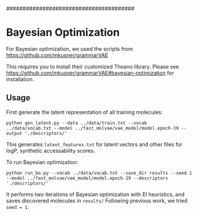 #######################################
# Bayesian Optimization

For Bayesian optimization, we used the scripts from https://github.com/mkusner/grammarVAE

This requires you to install their customized Theano library.
Please see https://github.com/mkusner/grammarVAE#bayesian-optimization for installation.

## Usage
First generate the latent representation of all training molecules:
```
python gen_latent.py --data ../data/train.txt --vocab ../data/vocab.txt --model ../fast_molvae/vae_model/model.epoch-19 --output './descriptors/'
```
This generates `latent_features.txt` for latent vectors and other files for logP, synthetic accessability scores.

To run Bayesian optimization:

```
python run_bo.py --vocab ../data/vocab.txt --save_dir results --seed 1 --model ../fast_molvae/vae_model/model.epoch-19 --descriptors './descriptors/'
```
It performs two iterations of Bayesian optimization with EI heuristics, and saves discovered molecules in `results/`
Following previous work, we tried `seed = 1`.

